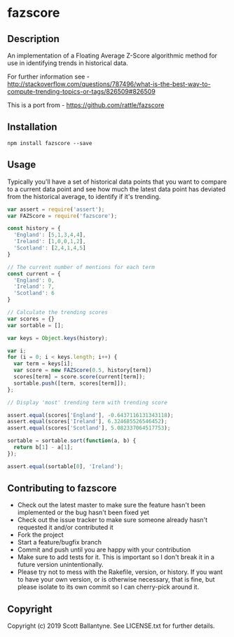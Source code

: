 # fazscore

## Description

An implementation of a Floating Average Z-Score algorithmic method for use in identifying trends in historical data.

For further information see - http://stackoverflow.com/questions/787496/what-is-the-best-way-to-compute-trending-topics-or-tags/826509#826509

This is a port from  - https://github.com/rattle/fazscore

## Installation

    npm install fazscore --save

## Usage

Typically you'll have a set of historical data points that you want to compare to a current data point and see how much the latest data point has deviated from the historical average, to identify if it's trending.

```javascript
var assert = require('assert');
var FAZScore = require('fazscore');

const history = {
  'England': [5,1,3,4,4],
  'Ireland': [1,0,0,1,2],
  'Scotland': [2,4,1,4,5]
}

// The current number of mentions for each term
const current = {
  'England': 0,
  'Ireland': 7,
  'Scotland': 6
}

// Calculate the trending scores
var scores = {}
var sortable = [];

var keys = Object.keys(history);

var i;
for (i = 0; i < keys.length; i++) {
  var term = keys[i];
  var score = new FAZScore(0.5, history[term])
  scores[term] = score.score(current[term]);
  sortable.push([term, scores[term]]);
};

// Display 'most' trending term with trending score

assert.equal(scores['England'], -0.6437116131343118);
assert.equal(scores['Ireland'], 6.324685526546452);
assert.equal(scores['Scotland'], 5.082337064517753);

sortable = sortable.sort(function(a, b) {
  return b[1] - a[1];
});

assert.equal(sortable[0], 'Ireland');

```

## Contributing to fazscore
 
* Check out the latest master to make sure the feature hasn't been implemented or the bug hasn't been fixed yet
* Check out the issue tracker to make sure someone already hasn't requested it and/or contributed it
* Fork the project
* Start a feature/bugfix branch
* Commit and push until you are happy with your contribution
* Make sure to add tests for it. This is important so I don't break it in a future version unintentionally.
* Please try not to mess with the Rakefile, version, or history. If you want to have your own version, or is otherwise necessary, that is fine, but please isolate to its own commit so I can cherry-pick around it.

## Copyright

Copyright (c) 2019 Scott Ballantyne. See LICENSE.txt for further details.

